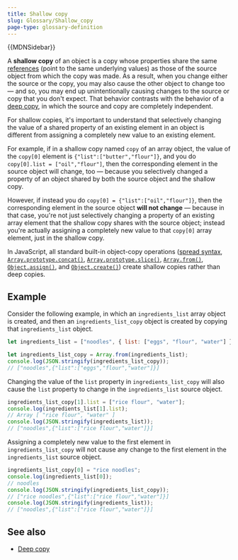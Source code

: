 ```yaml
---
title: Shallow copy
slug: Glossary/Shallow_copy
page-type: glossary-definition
---
```


{{MDNSidebar}}

A **shallow copy** of an object is a copy whose properties share the same [references](<https://en.wikipedia.org/wiki/Reference_(computer_science)>) (point to the same underlying values) as those of the source object from which the copy was made. As a result, when you change either the source or the copy, you may also cause the other object to change too — and so, you may end up unintentionally causing changes to the source or copy that you don't expect. That behavior contrasts with the behavior of a [deep copy](/en-US/docs/Glossary/Deep_copy), in which the source and copy are completely independent.

For shallow copies, it's important to understand that selectively changing the value of a shared property of an existing element in an object is different from assigning a completely new value to an existing element.

For example, if in a shallow copy named `copy` of an array object, the value of the `copy[0]` element is `{"list":["butter","flour"]}`, and you do `copy[0].list = ["oil","flour"]`, then the corresponding element in the source object will change, too — because you selectively changed a property of an object shared by both the source object and the shallow copy.

However, if instead you do `copy[0] = {"list":["oil","flour"]}`, then the corresponding element in the source object **will not change** — because in that case, you're not just selectively changing a property of an existing array element that the shallow copy shares with the source object; instead you're actually assigning a completely new value to that `copy[0]` array element, just in the shallow copy.

In JavaScript, all standard built-in object-copy operations ([spread syntax](/en-US/docs/Web/JavaScript/Reference/Operators/Spread_syntax), [`Array.prototype.concat()`](/en-US/docs/Web/JavaScript/Reference/Global_Objects/Array/concat), [`Array.prototype.slice()`](/en-US/docs/Web/JavaScript/Reference/Global_Objects/Array/slice), [`Array.from()`](/en-US/docs/Web/JavaScript/Reference/Global_Objects/Array/from), [`Object.assign()`](/en-US/docs/Web/JavaScript/Reference/Global_Objects/Object/assign), and [`Object.create()`](/en-US/docs/Web/JavaScript/Reference/Global_Objects/Object/create)) create shallow copies rather than deep copies.

## Example

Consider the following example, in which an `ingredients_list` array object is created, and then an `ingredients_list_copy` object is created by copying that `ingredients_list` object.

```js
let ingredients_list = ["noodles", { list: ["eggs", "flour", "water"] }];

let ingredients_list_copy = Array.from(ingredients_list);
console.log(JSON.stringify(ingredients_list_copy));
// ["noodles",{"list":["eggs","flour","water"]}]
```

Changing the value of the `list` property in `ingredients_list_copy` will also cause the `list` property to change in the `ingredients_list` source object.

```js
ingredients_list_copy[1].list = ["rice flour", "water"];
console.log(ingredients_list[1].list);
// Array [ "rice flour", "water" ]
console.log(JSON.stringify(ingredients_list));
// ["noodles",{"list":["rice flour","water"]}]
```

Assigning a completely new value to the first element in `ingredients_list_copy` will not cause any change to the first element in the `ingredients_list` source object.

```js
ingredients_list_copy[0] = "rice noodles";
console.log(ingredients_list[0]);
// noodles
console.log(JSON.stringify(ingredients_list_copy));
// ["rice noodles",{"list":["rice flour","water"]}]
console.log(JSON.stringify(ingredients_list));
// ["noodles",{"list":["rice flour","water"]}]
```

## See also

- [Deep copy](/en-US/docs/Glossary/Deep_copy)
